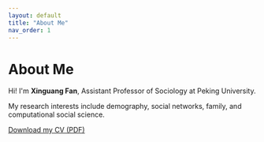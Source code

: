 ```yaml
---
layout: default
title: "About Me"
nav_order: 1
---
```


# About Me

Hi! I'm **Xinguang Fan**, Assistant Professor of Sociology at Peking University.

My research interests include demography, social networks, family, and computational social science.

[Download my CV (PDF)](assets/CV_20250401.pdf)
